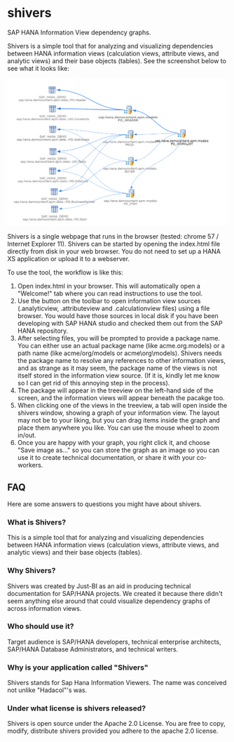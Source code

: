 # shivers
SAP HANA Information View dependency graphs.

Shivers is a simple tool that for analyzing and visualizing dependencies between HANA information views (calculation views, attribute views, and analytic views) and their base objects (tables).
See the screenshot below to see what it looks like:

![Shivers screenshot](doc/shivers-demo.png?raw=true "Shivers - Screenshot")

Shivers is a single webpage that runs in the browser (tested: chrome 57 / Internet Explorer 11). 
Shivers can be started by opening the index.html file directly from disk in your web browser.
You do not need to set up a HANA XS application or upload it to a webserver.

To use the tool, the workflow is like this:

1) Open index.html in your browser. This will automatically open a "Welcome!" tab where you can read instructions to use the tool.
2) Use the button on the toolbar to open information view sources (.analyticview, .attributeview and .calculationview files) using a file browser. You would have those sources in local disk if you have been developing with SAP HANA studio and checked them out from the SAP HANA repository.
3) After selecting files, you will be prompted to provide a package name. You can either use an actual package name (like acme.org.models) or a path name (like acme/org/models or acme\org\models). Shivers needs the package name to resolve any references to other information views, and as strange as it may seem, the package name of the views is not itself stored in the information view source. (If it is, kindly let me know so I can get rid of this annoying step in the process).
4) The package will appear in the treeview on the left-hand side of the screen, and the information views will appear beneath the pacakge  too.
5) When clicking one of the views in the treeview, a tab will open inside the shivers window, showing a graph of your information view. The layout may not be to your liking, but you can drag items inside the graph and place them anywhere you like. You can use the mouse wheel to zoom in/out.
6) Once you are happy with your graph, you right click it, and choose "Save image as..." so you can store the graph as an image so you can use it to create technical documentation, or share it with your co-workers.

## FAQ

Here are some answers to questions you might have about shivers.

### What is Shivers?

This is a simple tool that for analyzing and visualizing dependencies between HANA information views (calculation views, attribute views, and analytic views) and their base objects (tables).

### Why Shivers?

Shivers was created by Just-BI as an aid in producing technical documentation for SAP/HANA projects.
We created it because there didn't seem anything else around that could visualize dependency graphs of across information views.

### Who should use it?

Target audience is SAP/HANA developers, technical enterprise architects, SAP/HANA Database Administrators, and technical writers.

### Why is your application called "Shivers"

Shivers stands for Sap Hana Information Viewers. The name was conceived not unlike "Hadacol"'s was.

### Under what license is shivers released?

Shivers is open source under the Apache 2.0 License. You are free to copy, modify, distribute shivers provided you adhere to the apache 2.0 license.
